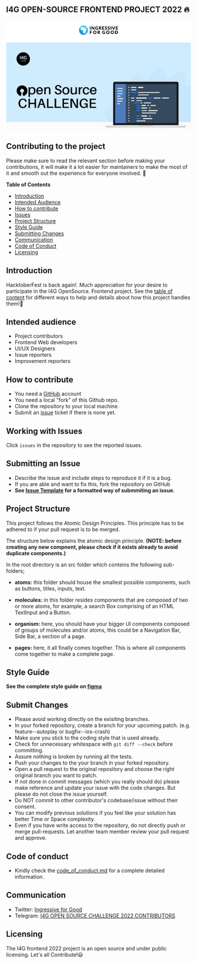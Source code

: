 ## I4G OPEN-SOURCE FRONTEND PROJECT 2022 🔥

<img src="./images/I4G-OPENSOURCE-IMAGE.jpg">

## Contributing to the project

Please make sure to read the relevant section before making your contributions, it will make it a lot easier for maintainers to make the most of it and smooth out the experience for everyone involved. 🚀

**Table of Contents**

- [Introduction](#introduction)
- [Intended Audience](#intended-audience)
- [How to contribute](#how-to-contribute)
- [Issues](#working-with-issues)
- [Project Structure](#project-structure)
- [Style Guide](#style-guide)
- [Submitting Changes](#submit-changes)
- [Communication](#communication)
- [Code of Conduct](#code-of-conduct)
- [Licensing](#licensing)


## Introduction

HacktoberFest is back again!. Much appreciation for your desire to participate in the I4G OpenSource. Frontend project. See the [table of content](#contributing-to-the-project) for different ways to help and details about how this project handles them!📝


## Intended audience
- Project contributors
- Frontend Web developers
- UI/UX Designers
- Issue reporters
- Improvement reporters


## How to contribute

- You need a [GitHub](https://www.github.com) account
- You need a local "fork" of this Github repo.
- Clone the repository to your local machine.
- Submit an [issue](https://github.com/Ingressive-for-Good/I4G-OPENSOURCE-FRONTEND-PROJECT-2022/issues) ticket if there is none yet.


## Working with Issues

Click `issues` in the repository to see the reported issues.


## Submitting an Issue

- Describe the issue and include steps to reproduce it if it is a bug.
- If you are able and want to fix this, fork the repository on GitHub
- **See [Issue Template](./issue_template.md) for a formatted way of submmiting an issue.**


## Project Structure

This project follows the Atomic Design Principles. This principle has to be adhered to if your pull request is to be merged.

The structure below explains the atomic design principle.
**(NOTE: before creating any new compnent, please check if it exists already to avoid duplicate components.)**

In the root directory is an src folder which conteins the following sub-folders;

- **atoms:** this folder should house the smallest possible components, such as buttons, titles, inputs, text.

- **molecules:** in this folder resides components that are composed of two or more atoms, for example, a search Box comprising of an HTML TextInput and a Button.

- **organism:** here, you should have your bigger UI components composed of groups of molecules and/or atoms, this could be a Navigation Bar, Side Bar, a section of a page.

- **pages:** here, it all finally comes together. This is where all components come together to make a complete page.


## Style Guide

**See the complete style guide on [figma](https://www.figma.com/file/cK9hICwy4Tcs7Nw2mXh0Aj/I4G-Open-Source)**

## Submit Changes

- Please avoid working directly on the exisiting branches.
- In your forked repository, create a branch for your upcoming patch. (e.g. feature--autoplay or bugfix--ios-crash)
- Make sure you stick to the coding style that is used already.
- Check for unnecessary whitespace with `git diff --check` before committing.
- Assure nothing is broken by running all the tests.
- Push your changes to the your branch in your forked repository.
- Open a pull request to the original repository and choose the right original branch you want to patch. 
- If not done in commit messages (which you really should do) please make reference and update your issue with the code changes. But please do not close the issue yourself.
- Do NOT commit to other contributor's codebase/issue without their consent.
- You can modify previous solutions if you feel like your solution has better Time or Space complexity.
- Even if you have write access to the repository, do not directly push or merge pull-requests. Let another team member review your pull request and approve.


## Code of conduct

- Kindly check the [code_of_conduct.md](./code_of_conduct.md) for a complete detailed information.


## Communication

- Twitter: [Ingressive for Good](https://twitter.com/Ingressive4Good)
- Telegram: [I4G OPEN SOURCE CHALLENGE 2022 CONTRIBUTORS](https://t.me/+pL8u3OvU-ss3MTk0)


## Licensing

The I4G frontend 2022 project is an open source and under public licensing. Let's all Contribute!😃